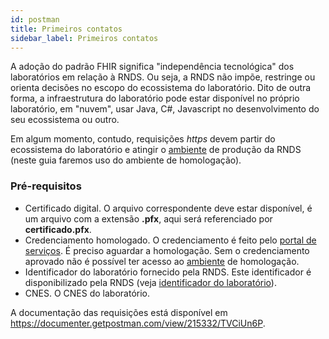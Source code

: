 ```yaml
---
id: postman
title: Primeiros contatos
sidebar_label: Primeiros contatos
---
```


A adoção do padrão FHIR significa "independência tecnológica" dos laboratórios em relação à RNDS. Ou seja, a RNDS não impõe, restringe ou orienta decisões
no escopo do ecossistema do laboratório. Dito de outra forma, a infraestrutura
do laboratório pode estar disponível no próprio laboratório, em "nuvem", usar
Java, C#, Javascript no desenvolvimento do seu ecossistema ou outro.

Em algum momento, contudo, requisições _https_ devem partir do ecossistema do laboratório e atingir o [ambiente](./ambientes) de produção da RNDS (neste guia faremos uso do ambiente de homologação).

### Pré-requisitos

- Certificado digital. O arquivo correspondente deve estar disponível, é um arquivo com a extensão **.pfx**, aqui será referenciado por **certificado.pfx**.
- Credenciamento homologado. O credenciamento é feito pelo [portal de serviços](https://servicos-datasus.saude.gov.br/). É preciso aguardar a homologação. Sem o credenciamento aprovado não é possível ter acesso ao [ambiente](./ambientes) de homologação.
- Identificador do laboratório fornecido pela RNDS. Este identificador é disponibilizado pela RNDS (veja [identificador do laboratório](./identificador)).
- CNES. O CNES do laboratório.

A documentação das requisições está disponível em https://documenter.getpostman.com/view/215332/TVCiUn6P.
